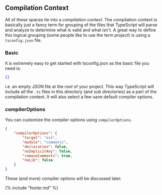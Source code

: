 ## Compilation Context
All of these spaces tie into a *compilation context*. The compilation context is basically just a fancy term for grouping of the files that TypeScript will parse and analyze to determine what is valid and what isn't. A great way to define this logical grouping (some people like to use the term *project*) is using a `tsconfig.json` file.


### Basic 
It is extremely easy to get started with tsconfig.json as the basic file you need is: 
```json
{}
```
i.e. an empty JSON file at the *root* of your project. This way TypeScript will include *all* the `.ts` files in this directory (and sub directories) as a part of the compilation context. It will also select a few sane default compiler options.

### compilerOptions
You can customize the compiler options using `compilerOptions`. 

```json
{
    "compilerOptions": {
        "target": "es5",
        "module": "commonjs",
        "declaration": false,
        "noImplicitAny": false,
        "removeComments": true,
        "noLib": false
    }
}
```

These (and more) compiler options will be discussed later.

{% include "footer.md" %}
